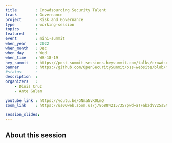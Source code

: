 ```yaml
---
title        : Crowdsourcing Security Talent
track        : Governance
project      : Risk and Governance
type         : working-session
topics       : 
featured     :
event        : mini-summit
when_year    : 2022
when_month   : Dec
when_day     : Wed
when_time    : WS-18-19
hey_summit   : https://post-summit-sessions.heysummit.com/talks/crowdsourcing-security-talent/
banner       : https://github.com/OpenSecuritySummit/oss-website/blob/main/content/sessions/2022/banners/Crowdsourcing%20with%20Security%20Talent.png?raw=true
#status      : 
description  :
organizers   :
    - Dinis Cruz
    - Ante Gulam
    
youtube_link : https://youtu.be/GNmaNvK0LmQ
zoom_link    : https://us06web.zoom.us/j/86884215735?pwd=aTFabzdVV25sSXFsZUVWQXlZUHM4dz09

session_slides:
---
```




## About this session
